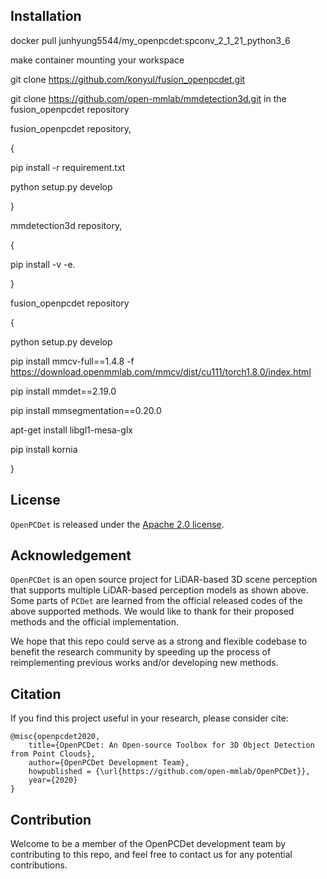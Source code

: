 ## Installation

docker pull  junhyung5544/my_openpcdet:spconv_2_1_21_python3_6

make container mounting your workspace

git clone https://github.com/konyul/fusion_openpcdet.git

git clone https://github.com/open-mmlab/mmdetection3d.git in the fusion_openpcdet repository


fusion_openpcdet repository,

{
  
  pip install -r requirement.txt

  python setup.py develop
  
}

mmdetection3d repository,

{

  pip install -v -e.

}

fusion_openpcdet repository

{
  
  python setup.py develop

  pip install mmcv-full==1.4.8 -f https://download.openmmlab.com/mmcv/dist/cu111/torch1.8.0/index.html

  pip install mmdet==2.19.0

  pip install mmsegmentation==0.20.0

  apt-get install libgl1-mesa-glx
  
  pip install kornia
  
}









## License

`OpenPCDet` is released under the [Apache 2.0 license](LICENSE).

## Acknowledgement
`OpenPCDet` is an open source project for LiDAR-based 3D scene perception that supports multiple
LiDAR-based perception models as shown above. Some parts of `PCDet` are learned from the official released codes of the above supported methods. 
We would like to thank for their proposed methods and the official implementation.   

We hope that this repo could serve as a strong and flexible codebase to benefit the research community by speeding up the process of reimplementing previous works and/or developing new methods.


## Citation 
If you find this project useful in your research, please consider cite:


```
@misc{openpcdet2020,
    title={OpenPCDet: An Open-source Toolbox for 3D Object Detection from Point Clouds},
    author={OpenPCDet Development Team},
    howpublished = {\url{https://github.com/open-mmlab/OpenPCDet}},
    year={2020}
}
```

## Contribution
Welcome to be a member of the OpenPCDet development team by contributing to this repo, and feel free to contact us for any potential contributions. 

